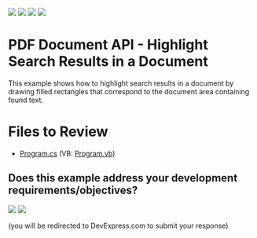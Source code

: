 <!-- default badges list -->
![](https://img.shields.io/endpoint?url=https://codecentral.devexpress.com/api/v1/VersionRange/128595574/24.2.1%2B)
[![](https://img.shields.io/badge/Open_in_DevExpress_Support_Center-FF7200?style=flat-square&logo=DevExpress&logoColor=white)](https://supportcenter.devexpress.com/ticket/details/T568675)
[![](https://img.shields.io/badge/📖_How_to_use_DevExpress_Examples-e9f6fc?style=flat-square)](https://docs.devexpress.com/GeneralInformation/403183)
[![](https://img.shields.io/badge/💬_Leave_Feedback-feecdd?style=flat-square)](#does-this-example-address-your-development-requirementsobjectives)
<!-- default badges end -->

# PDF Document API - Highlight Search Results in a Document

This example shows how to highlight search results in a document by drawing filled rectangles that correspond to the document area containing found text.

# Files to Review

* [Program.cs](./CS/HighlightSearchResults/Program.cs) (VB: [Program.vb](./VB/HighlightSearchResults/Program.vb))


<!-- feedback -->
## Does this example address your development requirements/objectives?

[<img src="https://www.devexpress.com/support/examples/i/yes-button.svg"/>](https://www.devexpress.com/support/examples/survey.xml?utm_source=github&utm_campaign=pdf-document-api-highlight-search-results&~~~was_helpful=yes) [<img src="https://www.devexpress.com/support/examples/i/no-button.svg"/>](https://www.devexpress.com/support/examples/survey.xml?utm_source=github&utm_campaign=pdf-document-api-highlight-search-results&~~~was_helpful=no)

(you will be redirected to DevExpress.com to submit your response)
<!-- feedback end -->
